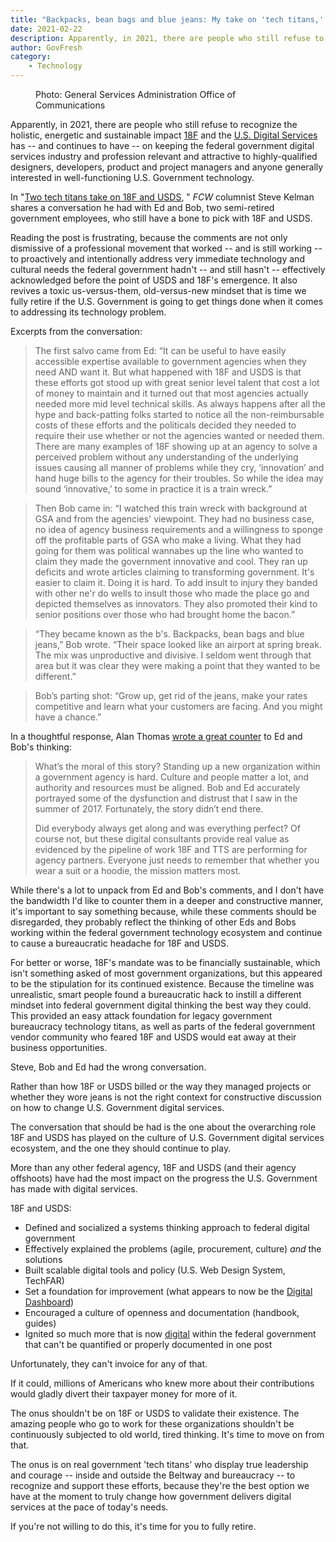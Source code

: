 ```yaml
---
title: "Backpacks, bean bags and blue jeans: My take on 'tech titans,' 18F and USDS"
date: 2021-02-22
description: Apparently, in 2021, there are people who still refuse to recognize the holistic, energetic and sustainable impact 18F and the U.S. Digital Services has -- and continues to have -- on keeping the federal government digital services industry and profession relevant and attractive to highly-qualified designers, developers, product and project managers and anyone generally interested in well-functioning U.S. Government technology.
author: GovFresh
category:
    - Technology
---
```


<!-- image {"id":21221,"sizeSlug":"large","linkDestination":"none"} -->
<figure class="wp-block-image size-large"><figcaption>Photo: General Services Administration Office of Communications</figcaption></figure>
<!-- /image -->

<!-- paragraph -->
<p>Apparently, in 2021, there are people who still refuse to recognize the holistic, energetic and sustainable impact <a href="https://18f.gsa.gov/">18F</a> and the <a href="https://usds.gov">U.S. Digital Services</a> has -- and continues to have -- on keeping the federal government digital services industry and profession relevant and attractive to highly-qualified designers, developers, product and project managers and anyone generally interested in well-functioning U.S. Government technology.</p>
<!-- /paragraph -->

<!-- paragraph -->
<p>In "<a href="https://fcw.com/blogs/lectern/2021/02/comment-kelman-18f-udds-critique.aspx">Two tech titans take on 18F and USDS</a>, " <em>FCW</em> columnist Steve Kelman shares a conversation he had with Ed and Bob, two semi-retired government employees, who still have a bone to pick with 18F and USDS.</p>
<!-- /paragraph -->

<!-- paragraph -->
<p>Reading the post is frustrating, because the comments are not only dismissive of a professional movement that worked -- and is still working -- to proactively and intentionally address very immediate technology and cultural needs the federal government hadn't -- and still hasn't -- effectively acknowledged before the point of USDS and 18F's emergence. It also revives a toxic us-versus-them, old-versus-new mindset that is time we fully retire if the U.S. Government is going to get things done when it comes to addressing its technology problem.</p>
<!-- /paragraph -->

<!-- paragraph -->
<p>Excerpts from the conversation:</p>
<!-- /paragraph -->

<!-- quote -->
<blockquote class="wp-block-quote"><p>The first salvo came from Ed: “It can be useful to have easily accessible expertise available to government agencies when they need AND want it. But what happened with 18F and USDS is that these efforts got stood up with great senior level talent that cost a lot of money to maintain and it turned out that most agencies actually needed more mid level technical skills. As always happens after all the hype and back-patting folks started to notice all the non-reimbursable costs of these efforts and the politicals decided they needed to require their use whether or not the agencies wanted or needed them. There are many examples of 18F showing up at an agency to solve a perceived problem without any understanding of the underlying issues causing all manner of problems while they cry, ‘innovation’ and hand huge bills to the agency for their troubles. So while the idea may sound ‘innovative,’ to some in practice it is a train wreck.”</p></blockquote>
<!-- /quote -->

<!-- quote -->
<blockquote class="wp-block-quote"><p>Then Bob came in: “I watched this train wreck with background at GSA and from the agencies' viewpoint. They had no business case, no idea of agency business requirements and a willingness to sponge off the profitable parts of GSA who make a living. What they had going for them was political wannabes up the line who wanted to claim they made the government innovative and cool. They ran up deficits and wrote articles claiming to transforming government. It's easier to claim it. Doing it is hard. To add insult to injury they banded with other ne'r do wells to insult those who made the place go and depicted themselves as innovators. They also promoted their kind to senior positions over those who had brought home the bacon.”</p></blockquote>
<!-- /quote -->

<!-- quote -->
<blockquote class="wp-block-quote"><p>“They became known as the b's. Backpacks, bean bags and blue jeans,” Bob wrote. “Their space looked like an airport at spring break. The mix was unproductive and divisive. I seldom went through that area but it was clear they were making a point that they wanted to be different.”</p></blockquote>
<!-- /quote -->

<!-- quote -->
<blockquote class="wp-block-quote"><p>Bob’s parting shot: “Grow up, get rid of the jeans, make your rates competitive and learn what your customers are facing. And you might have a chance.”</p></blockquote>
<!-- /quote -->

<!-- paragraph -->
<p>In a thoughtful response, Alan Thomas <a href="https://fcw.com/articles/2021/02/22/comment-thomas-18f-kelman-response.aspx">wrote a great counter</a> to Ed and Bob's thinking:</p>
<!-- /paragraph -->

<!-- quote -->
<blockquote class="wp-block-quote"><p>What’s the moral of this story? Standing up a new organization within a government agency is hard. Culture and people matter a lot, and authority and resources must be aligned. Bob and Ed accurately portrayed some of the dysfunction and distrust that I saw in the summer of 2017. Fortunately, the story didn’t end there. </p><p>Did everybody always get along and was everything perfect? Of course not, but these digital consultants provide real value as evidenced by the pipeline of work 18F and TTS are performing for agency partners. Everyone just needs to remember that whether you wear a suit or a hoodie, the mission matters most.</p></blockquote>
<!-- /quote -->

<!-- paragraph -->
<p>While there's a lot to unpack from Ed and Bob's comments, and I don't have the bandwidth I'd like to counter them in a deeper and constructive manner, it's important to say something because, while these comments should be disregarded, they probably reflect the thinking of other Eds and Bobs working within the federal government technology ecosystem and continue to cause a bureaucratic headache for 18F and USDS.</p>
<!-- /paragraph -->

<!-- paragraph -->
<p>For better or worse, 18F's mandate was to be financially sustainable, which isn't something asked of most government organizations, but this appeared to be the stipulation for its continued existence. Because the timeline was unrealistic, smart people found a bureaucratic hack to instill a different mindset into federal government digital thinking the best way they could. This provided an easy attack foundation for legacy government bureaucracy technology titans, as well as parts of the federal government vendor community who feared 18F and USDS would eat away at their business opportunities.</p>
<!-- /paragraph -->

<!-- paragraph -->
<p>Steve, Bob and Ed had the wrong conversation. </p>
<!-- /paragraph -->

<!-- paragraph -->
<p>Rather than how 18F or USDS billed or the way they managed projects or whether they wore jeans is not the right context for constructive discussion on how to change U.S. Government digital services. </p>
<!-- /paragraph -->

<!-- paragraph -->
<p>The conversation that should be had is the one about the overarching role 18F and USDS has played on the culture of U.S. Government digital services ecosystem, and the one they should continue to play.</p>
<!-- /paragraph -->

<!-- paragraph -->
<p>More than any other federal agency, 18F and USDS (and their agency offshoots) have had the most impact on the progress the U.S. Government has made with digital services.</p>
<!-- /paragraph -->

<!-- paragraph -->
<p>18F and USDS:</p>
<!-- /paragraph -->

<!-- list -->
<ul><li>Defined and socialized a systems thinking approach to federal digital government</li><li>Effectively explained the problems (agile, procurement, culture) <em>and</em> the solutions</li><li>Built scalable digital tools and policy (U.S. Web Design System, TechFAR)</li><li>Set a foundation for improvement (what appears to now be the <a href="https://digitaldashboard.gov/">Digital Dashboard</a>)</li><li>Encouraged a culture of openness and documentation (handbook, guides)</li><li>Ignited so much more that is now <a href="https://digital.gov/">digital</a> within the federal government that can't be quantified or properly documented in one post</li></ul>
<!-- /list -->

<!-- paragraph -->
<p>Unfortunately, they can't invoice for any of that.</p>
<!-- /paragraph -->

<!-- paragraph -->
<p>If it could, millions of Americans who knew more about their contributions would gladly divert their taxpayer money for more of it.</p>
<!-- /paragraph -->

<!-- paragraph -->
<p>The onus shouldn't be on 18F or USDS to validate their existence. The amazing people who go to work for these organizations shouldn't be continuously subjected to old world, tired thinking. It's time to move on from that.</p>
<!-- /paragraph -->

<!-- paragraph -->
<p>The onus is on real government 'tech titans' who display true leadership and courage -- inside and outside the Beltway and bureaucracy -- to recognize and support these efforts, because they're the best option we have at the moment to truly change how government delivers digital services at the pace of today's needs.</p>
<!-- /paragraph -->

<!-- paragraph -->
<p>If you're not willing to do this, it's time for you to fully retire.</p>
<!-- /paragraph -->
